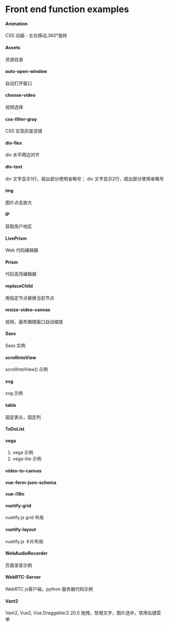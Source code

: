 # Front end function examples

#### Animation

CSS 动画 - 左右移动,360°旋转

#### Assets

资源目录

#### auto-open-window

自动打开窗口

#### choose-video

视频选择

#### css-filter-gray

CSS 实现灰度滤镜

#### div-flex

div 水平两边对齐

#### div-text

div 文字显示1行，超出部分使用省略号；
div 文字显示2行，超出部分使用省略号

#### img

图片点击放大

#### IP

获取用户地区

#### LivePrism

Web 代码编辑器

#### Prism

代码高亮编辑器

#### replaceChild

用指定节点替换当前节点

#### resize-video-canvas

视频，画布跟随窗口自动缩放

#### Sass

Sass 实例

#### scrollIntoView

scrollIntoView() 示例

#### svg

svg 示例

#### table 

固定表头，固定列

#### ToDoList

#### vega

1. vega 示例
2. vega-lite 示例

#### video-to-canvas

#### vue-form-json-schema

#### vue-i18n

#### vuetify-grid

vuetify.js grid 布局

#### vuetify-layout

vuetify.js 卡片布局

#### WebAudioRecorder

页面录音示例

#### WebRTC-Server

WebRTC js客户端，python 服务器代码示例

#### Vant2

Vant2, Vue2, Vue.Draggable/2.20.0  拖拽，禁用文字，图片选中，禁用右键菜单